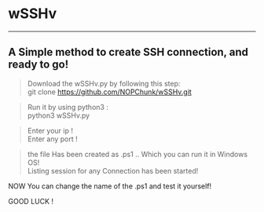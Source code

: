 # wSSHv
---------------------------------------------------------
A Simple method to create SSH connection, and ready to go!
---------------------------------------------------------

> Download the wSSHv.py by following this step:  
git clone https://github.com/NOPChunk/wSSHv.git

> Run it by using python3 :  
python3 wSSHv.py

> Enter your ip !  
> Enter any port !  

> the file Has been created as .ps1 .. Which you can run it in Windows OS!  
> Listing session for any Connection has been started!  

NOW You can change the name of the .ps1 and test it yourself!

GOOD LUCK !
